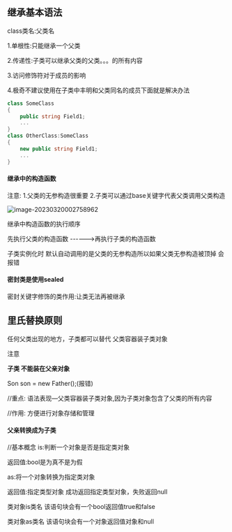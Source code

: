 ## 继承基本语法

 class类名:父类名

1.单根性:只能继承一个父类

2.传递性:子类可以继承父类的父类。。。的所有内容

3.访问修饰符对于成员的影响

4.极奇不建议使用在子类中丰明和父类同名的成员下面就是解决办法

```c#
class SomeClass
{
    public string Field1;
    ...
}
class OtherClass:SomeClass
{
    new public string Field1;
    ...
}
```

#### 继承中的构造函数

注意:
1.父类的无参构造很重要
2.子类可以通过base关键字代表父类调用父类构造

![image-20230320002758962](img/c#继承_里氏替换原则.assets/image-20230320002758962.png)

继承中构造函数的执行顺序

先执行父类的构造函数 ------>再执行子类的构造函数

子类实例化时 默认自动调用的是父类的无参构造所以如果父类无参构造被顶掉 会报错



#### 密封类是使用sealed

密封关键字修饰的类作用:让类无法再被继承

## 里氏替换原则

任何父类出现的地方，子类都可以替代 父类容器装子类对象

注意

**子类 不能装在父亲对象**

Son son = new Father();(报错)

//重点:
语法表现—父类容器装子类对象,因为子类对象包含了父类的所有内容

//作用:
方便进行对象存储和管理

#### 父亲转换成为子类

//基本概念
is:判断一个对象是否是指定类对象

返回值:bool是为真不是为假

as:将一个对象转换为指定类对象

返回值:指定类型对象
成功返回指定类型对象，失败返回null

类对象is类名	该语句块会有一个bool返回值true和false

类对象as类名	该语句块会有一个对象返回值对象和null